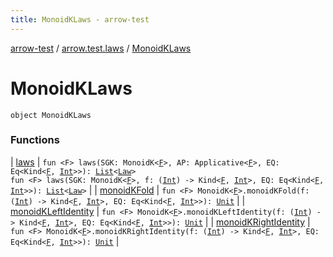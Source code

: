 ```yaml
---
title: MonoidKLaws - arrow-test
---
```


[arrow-test](../../index.html) / [arrow.test.laws](../index.html) / [MonoidKLaws](./index.html)

# MonoidKLaws

`object MonoidKLaws`

### Functions

| [laws](laws.html) | `fun <F> laws(SGK: MonoidK<`[`F`](laws.html#F)`>, AP: Applicative<`[`F`](laws.html#F)`>, EQ: Eq<Kind<`[`F`](laws.html#F)`, `[`Int`](https://kotlinlang.org/api/latest/jvm/stdlib/kotlin/-int/index.html)`>>): `[`List`](https://kotlinlang.org/api/latest/jvm/stdlib/kotlin.collections/-list/index.html)`<`[`Law`](../-law/index.html)`>`<br>`fun <F> laws(SGK: MonoidK<`[`F`](laws.html#F)`>, f: (`[`Int`](https://kotlinlang.org/api/latest/jvm/stdlib/kotlin/-int/index.html)`) -> Kind<`[`F`](laws.html#F)`, `[`Int`](https://kotlinlang.org/api/latest/jvm/stdlib/kotlin/-int/index.html)`>, EQ: Eq<Kind<`[`F`](laws.html#F)`, `[`Int`](https://kotlinlang.org/api/latest/jvm/stdlib/kotlin/-int/index.html)`>>): `[`List`](https://kotlinlang.org/api/latest/jvm/stdlib/kotlin.collections/-list/index.html)`<`[`Law`](../-law/index.html)`>` |
| [monoidKFold](monoid-k-fold.html) | `fun <F> MonoidK<`[`F`](monoid-k-fold.html#F)`>.monoidKFold(f: (`[`Int`](https://kotlinlang.org/api/latest/jvm/stdlib/kotlin/-int/index.html)`) -> Kind<`[`F`](monoid-k-fold.html#F)`, `[`Int`](https://kotlinlang.org/api/latest/jvm/stdlib/kotlin/-int/index.html)`>, EQ: Eq<Kind<`[`F`](monoid-k-fold.html#F)`, `[`Int`](https://kotlinlang.org/api/latest/jvm/stdlib/kotlin/-int/index.html)`>>): `[`Unit`](https://kotlinlang.org/api/latest/jvm/stdlib/kotlin/-unit/index.html) |
| [monoidKLeftIdentity](monoid-k-left-identity.html) | `fun <F> MonoidK<`[`F`](monoid-k-left-identity.html#F)`>.monoidKLeftIdentity(f: (`[`Int`](https://kotlinlang.org/api/latest/jvm/stdlib/kotlin/-int/index.html)`) -> Kind<`[`F`](monoid-k-left-identity.html#F)`, `[`Int`](https://kotlinlang.org/api/latest/jvm/stdlib/kotlin/-int/index.html)`>, EQ: Eq<Kind<`[`F`](monoid-k-left-identity.html#F)`, `[`Int`](https://kotlinlang.org/api/latest/jvm/stdlib/kotlin/-int/index.html)`>>): `[`Unit`](https://kotlinlang.org/api/latest/jvm/stdlib/kotlin/-unit/index.html) |
| [monoidKRightIdentity](monoid-k-right-identity.html) | `fun <F> MonoidK<`[`F`](monoid-k-right-identity.html#F)`>.monoidKRightIdentity(f: (`[`Int`](https://kotlinlang.org/api/latest/jvm/stdlib/kotlin/-int/index.html)`) -> Kind<`[`F`](monoid-k-right-identity.html#F)`, `[`Int`](https://kotlinlang.org/api/latest/jvm/stdlib/kotlin/-int/index.html)`>, EQ: Eq<Kind<`[`F`](monoid-k-right-identity.html#F)`, `[`Int`](https://kotlinlang.org/api/latest/jvm/stdlib/kotlin/-int/index.html)`>>): `[`Unit`](https://kotlinlang.org/api/latest/jvm/stdlib/kotlin/-unit/index.html) |

